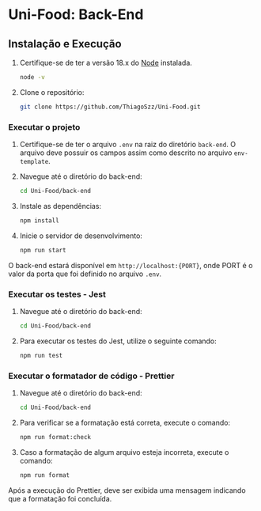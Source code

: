 # Uni-Food: Back-End

## Instalação e Execução

1. Certifique-se de ter a versão 18.x do [Node](https://nodejs.org/en/about/previous-releases) instalada.

    ```bash
    node -v
    ```

2. Clone o repositório:

    ```bash
    git clone https://github.com/ThiagoSzz/Uni-Food.git
    ```

### Executar o projeto

1. Certifique-se de ter o arquivo `.env` na raiz do diretório `back-end`. O arquivo deve possuir os campos assim como descrito no arquivo `env-template`.

2. Navegue até o diretório do back-end:

    ```bash
    cd Uni-Food/back-end
    ```

3. Instale as dependências:

    ```bash
    npm install
    ```

4. Inicie o servidor de desenvolvimento:

    ```bash
    npm run start
    ```

O back-end estará disponível em `http://localhost:{PORT}`, onde PORT é o valor da porta que foi definido no arquivo `.env`.

### Executar os testes - Jest

1. Navegue até o diretório do back-end:

    ```bash
    cd Uni-Food/back-end
    ```

2. Para executar os testes do Jest, utilize o seguinte comando:

    ```bash
    npm run test
    ```

### Executar o formatador de código - Prettier

1. Navegue até o diretório do back-end:

    ```bash
    cd Uni-Food/back-end
    ```
    
2. Para verificar se a formatação está correta, execute o comando:

    ```bash
    npm run format:check
    ```

3. Caso a formatação de algum arquivo esteja incorreta, execute o comando:

    ```bash
    npm run format
    ```

Após a execução do Prettier, deve ser exibida uma mensagem indicando que a formatação foi concluída.
